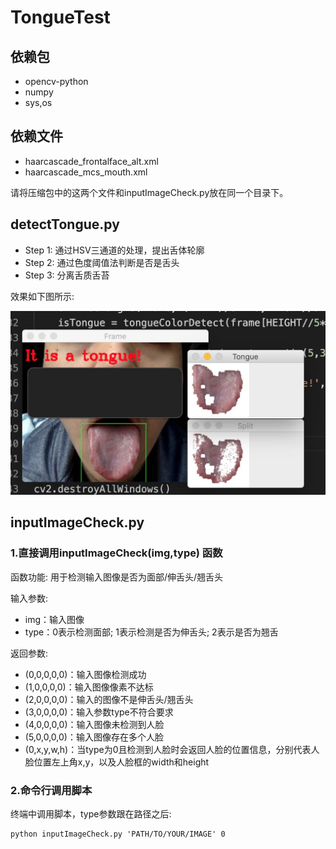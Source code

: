 # TongueTest
## 依赖包
- opencv-python
- numpy
- sys,os

## 依赖文件

- haarcascade\_frontalface\_alt.xml
- haarcascade\_mcs\_mouth.xml

请将压缩包中的这两个文件和inputImageCheck.py放在同一个目录下。

## detectTongue.py
- Step 1: 通过HSV三通道的处理，提出舌体轮廓
- Step 2: 通过色度阈值法判断是否是舌头
- Step 3: 分离舌质舌苔

效果如下图所示:

![example](https://github.com/GanonYou/TongueDetection/blob/master/example.jpg)


## inputImageCheck.py
### 1.直接调用inputImageCheck(img,type) 函数
函数功能: 用于检测输入图像是否为面部/伸舌头/翘舌头

输入参数: 

- img：输入图像
- type：0表示检测面部; 1表示检测是否为伸舌头; 2表示是否为翘舌

返回参数: 

- (0,0,0,0,0)：输入图像检测成功
- (1,0,0,0,0)：输入图像像素不达标
- (2,0,0,0,0)：输入的图像不是伸舌头/翘舌头
- (3,0,0,0,0)：输入参数type不符合要求
- (4,0,0,0,0)：输入图像未检测到人脸
- (5,0,0,0,0)：输入图像存在多个人脸
- (0,x,y,w,h)：当type为0且检测到人脸时会返回人脸的位置信息，分别代表人脸位置左上角x,y，以及人脸框的width和height

### 2.命令行调用脚本
终端中调用脚本，type参数跟在路径之后:

```
python inputImageCheck.py 'PATH/TO/YOUR/IMAGE' 0
```
